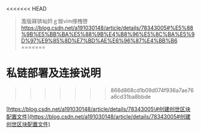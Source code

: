 <<<<<<< HEAD
> 澹版槑锛屾妗ｇ敱vim缂栧啓
https://blog.csdn.net/a191030148/article/details/78343005#%E5%88%9B%E5%BB%BA%E5%88%9B%E4%B8%96%E5%8C%BA%E5%9D%97%E9%85%8D%E7%BD%AE%E6%96%87%E4%BB%B6
=======
# 私链部署及连接说明
>>>>>>> 866d868cd1b09d074f936a7ae76a6cd31ba8bbde

[https://blog.csdn.net/a191030148/article/details/78343005\#创建创世区块配置文件](https://blog.csdn.net/a191030148/article/details/78343005#创建创世区块配置文件)

